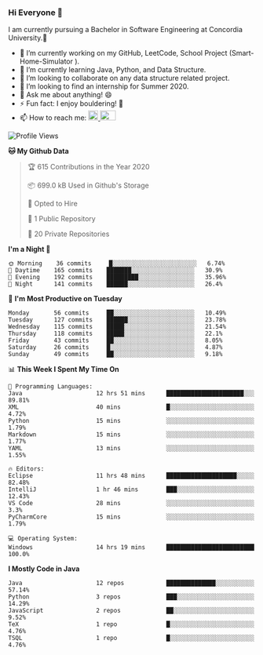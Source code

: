 ### Hi Everyone 👋
I am currently pursuing a Bachelor in Software Engineering at Concordia University.🏫

- 🔭 I’m currently working on my GitHub, LeetCode, School Project (Smart-Home-Simulator ).
- 🌱 I’m currently learning Java, Python, and Data Structure.
- 👯 I’m looking to collaborate on any data structure related project.
- 🤔 I’m looking to find an internship for Summer 2020.
- 💬 Ask me about anything! 😄
- ⚡ Fun fact: I enjoy bouldering! 🧗‍
- 📫 How to reach me: <a href="https://www.linkedin.com/in/siu-tong-ye/" target="_blank"> <img width="20px" width="32" src="https://cdn.jsdelivr.net/npm/simple-icons@v3/icons/linkedin.svg" /> </a> <a href="mailto:SiuTongYe@gmail.com" target="_blank"> <img height="20" width="32" src="https://cdn.jsdelivr.net/npm/simple-icons@v3/icons/gmail.svg" /> </a>

<!--START_SECTION:waka-->
![Profile Views](http://img.shields.io/badge/Profile%20Views-96-blue)

**🐱 My Github Data** 

> 🏆 615 Contributions in the Year 2020
 > 
> 📦 699.0 kB Used in Github's Storage 
 > 
> 💼 Opted to Hire
 > 
> 📜 1 Public Repository 
 > 
> 🔑 20 Private Repositories 

**I'm a Night 🦉** 

```text
🌞 Morning    36 commits     █░░░░░░░░░░░░░░░░░░░░░░░░   6.74% 
🌆 Daytime    165 commits    ███████░░░░░░░░░░░░░░░░░░   30.9% 
🌃 Evening    192 commits    █████████░░░░░░░░░░░░░░░░   35.96% 
🌙 Night      141 commits    ██████░░░░░░░░░░░░░░░░░░░   26.4%

```
📅 **I'm Most Productive on Tuesday** 

```text
Monday       56 commits     ██░░░░░░░░░░░░░░░░░░░░░░░   10.49% 
Tuesday      127 commits    ██████░░░░░░░░░░░░░░░░░░░   23.78% 
Wednesday    115 commits    █████░░░░░░░░░░░░░░░░░░░░   21.54% 
Thursday     118 commits    █████░░░░░░░░░░░░░░░░░░░░   22.1% 
Friday       43 commits     ██░░░░░░░░░░░░░░░░░░░░░░░   8.05% 
Saturday     26 commits     █░░░░░░░░░░░░░░░░░░░░░░░░   4.87% 
Sunday       49 commits     ██░░░░░░░░░░░░░░░░░░░░░░░   9.18%

```


📊 **This Week I Spent My Time On** 

```text
💬 Programming Languages: 
Java                     12 hrs 51 mins      ██████████████████████░░░   89.81% 
XML                      40 mins             █░░░░░░░░░░░░░░░░░░░░░░░░   4.72% 
Python                   15 mins             ░░░░░░░░░░░░░░░░░░░░░░░░░   1.79% 
Markdown                 15 mins             ░░░░░░░░░░░░░░░░░░░░░░░░░   1.77% 
YAML                     13 mins             ░░░░░░░░░░░░░░░░░░░░░░░░░   1.55%

🔥 Editors: 
Eclipse                  11 hrs 48 mins      ████████████████████░░░░░   82.48% 
IntelliJ                 1 hr 46 mins        ███░░░░░░░░░░░░░░░░░░░░░░   12.43% 
VS Code                  28 mins             ░░░░░░░░░░░░░░░░░░░░░░░░░   3.3% 
PyCharmCore              15 mins             ░░░░░░░░░░░░░░░░░░░░░░░░░   1.79%

💻 Operating System: 
Windows                  14 hrs 19 mins      █████████████████████████   100.0%

```

**I Mostly Code in Java** 

```text
Java                     12 repos            ██████████████░░░░░░░░░░░   57.14% 
Python                   3 repos             ███░░░░░░░░░░░░░░░░░░░░░░   14.29% 
JavaScript               2 repos             ██░░░░░░░░░░░░░░░░░░░░░░░   9.52% 
TeX                      1 repo              █░░░░░░░░░░░░░░░░░░░░░░░░   4.76% 
TSQL                     1 repo              █░░░░░░░░░░░░░░░░░░░░░░░░   4.76%

```



<!--END_SECTION:waka-->
